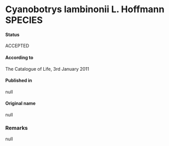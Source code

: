 # Cyanobotrys lambinonii L. Hoffmann SPECIES

#### Status
ACCEPTED

#### According to
The Catalogue of Life, 3rd January 2011

#### Published in
null

#### Original name
null

### Remarks
null